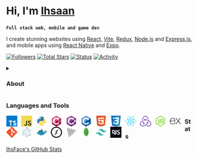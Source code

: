 # Hi, I'm [Ihsaan](https://ihsaan.au)

**`Full stack web, mobile and game dev`**

I create stunning websites using [React](https://reactjs.org), [Vite](https://vitejs.dev), [Redux](https://redux.js.org), [Node.js](https://nodejs.org) and [Express.js](https://expressjs.com), and mobile apps using [React Native](https://reactnative.dev) and [Expo](https://expo.dev).

[<img alt="Followers" title="Follow Me On GitHub" src="https://img.shields.io/github/followers/IhsFace?style=for-the-badge&label=Follow&labelColor=1155ba&color=236ad3" />](https://github.com/IhsFace?tab=followers)
[<img alt="Total Stars" title="Total Stars On GitHub" src="https://img.shields.io/github/stars/IhsFace?style=for-the-badge&label=Stars&labelColor=c79600&color=e1ad0e" />](https://github.com/IhsFace?tab=repositories&sort=stargazers)
[<img alt="Status" title="Discord Status" src="https://img.shields.io/badge/dynamic/json?colorA=%237289DA&colorB=%237289DA&label=status:&query=data.discord_status&url=https://api.lanyard.rest/v1/users/1054862437444235355&style=for-the-badge" />](https://discord.com/users/1054862437444235355)
[<img alt="Activity" title="Discord Activity" src="https://img.shields.io/badge/dynamic/json?colorA=%237289DA&colorB=%237289DA&label=activity:&query=data.activities[0].state&url=https://api.lanyard.rest/v1/users/1054862437444235355&style=for-the-badge" />](https://discord.com/users/1054862437444235355)

<details>
  <summary><h3>About</h3></summary>
    I began my programming journey in early 2021 with a keen interest in web development. Starting with website creation, I gradually ventured into more complex styling and design elements, diving into Python for game development using [Pygame](https://pygame.org) when JavaScript seemed too daunting. As I got comfortable with Python, I circled back to JavaScript, delving deeper into its intricacies and leveraging frameworks like [React](https://reactjs.org) to craft engaging and functional websites. My toolkit expanded to include [Vite](https://vitejs.dev), [Redux](https://redux.js.org), [Node.js](https://nodejs.org) and [Express.js](https://expressjs.com), allowing me to build scalable and dynamic web solutions. Currently, I'm exploring the mobile app landscape, employing [React Native](https://reactnative.dev) and [Expo](https://expo.dev) to develop intuitive and high-performance applications. During downtime, I enjoy experimenting with various Python libraries to further expand my skill set. Proficient in TypeScript, JavaScript, Python, C++, C#, C, HTML & CSS, I blend technical expertise with a passion for creating polished, innovative solutions. Driven by a relentless curiosity, I'm always seeking new challenges and opportunities to push the boundaries of what's possible in tech. Join me in crafting the next wave of digital solutions that redefine user experiences.
</details>

### Languages and Tools

<img align="left" alt="TypeScript" width="30px" style="padding-right:10px;" src="https://raw.githubusercontent.com/IhsFace/IhsFace/main/assets/typescript-original.svg" />
<img align="left" alt="JavaScript" width="30px" style="padding-right:10px;" src="https://raw.githubusercontent.com/IhsFace/IhsFace/main/assets/javascript-original.svg" />
<img align="left" alt="Python" width="30px" style="padding-right:10px;" src="https://raw.githubusercontent.com/IhsFace/IhsFace/main/assets/python-original.svg" />
<img align="left" alt="C++" width="30px" style="padding-right:10px;" src="https://raw.githubusercontent.com/IhsFace/IhsFace/main/assets/cplusplus-original.svg" />
<img align="left" alt="C#" width="30px" style="padding-right:10px;" src="https://raw.githubusercontent.com/IhsFace/IhsFace/main/assets/csharp-original.svg" />
<img align="left" alt="C" width="30px" style="padding-right:10px;" src="https://raw.githubusercontent.com/IhsFace/IhsFace/main/assets/c-original.svg" />
<img align="left" alt="HTML5" width="30px" style="padding-right:10px;" src="https://raw.githubusercontent.com/IhsFace/IhsFace/main/assets/html5-original.svg" />
<img align="left" alt="CSS3" width="30px" style="padding-right:10px;" src="https://raw.githubusercontent.com/IhsFace/IhsFace/main/assets/css3-original.svg" />
<img align="left" alt="React" width="30px" style="padding-right:10px;" src="https://raw.githubusercontent.com/IhsFace/IhsFace/main/assets/react-original.svg" />
<img align="left" alt="Redux" width="30px" style="padding-right:10px;" src="https://raw.githubusercontent.com/IhsFace/IhsFace/main/assets/redux-original.svg" />
<img align="left" alt="Node.js" width="30px" style="padding-right:10px;" src="https://raw.githubusercontent.com/IhsFace/IhsFace/main/assets/nodejs-original.svg" />
<img align="left" alt="Express.js" width="30px" style="padding-right:10px;" src="https://raw.githubusercontent.com/IhsFace/IhsFace/main/assets/express-original.svg" />
<img align="left" alt="Git" width="30px" style="padding-right:10px;" src="https://raw.githubusercontent.com/IhsFace/IhsFace/main/assets/git-original.svg" />
<img align="left" alt="Electron" width="30px" style="padding-right:10px;" src="https://raw.githubusercontent.com/IhsFace/IhsFace/main/assets/electron-original.svg" />
<img align="left" alt="Docker" width="30px" style="padding-right:10px;" src="https://raw.githubusercontent.com/IhsFace/IhsFace/main/assets/docker-original.svg" />
<img align="left" alt="Socket.IO" width="30px" style="padding-right:10px;" src="https://raw.githubusercontent.com/IhsFace/IhsFace/main/assets/socketio-original.svg" />
<img align="left" alt="Three.js" width="30px" style="padding-right:10px;" src="https://raw.githubusercontent.com/IhsFace/IhsFace/main/assets/threejs-original.svg" />
<img align="left" alt="MongoDB" width="30px" style="padding-right:10px;" src="https://raw.githubusercontent.com/IhsFace/IhsFace/main/assets/mongodb-original.svg" />
<img align="left" alt="Tailwind CSS" width="30px" style="padding-right:10px;" src="https://raw.githubusercontent.com/IhsFace/IhsFace/main/assets/tailwindcss-plain.svg" />
<img align="left" alt="Discord.js" width="30px" style="padding-right:10px;" src="https://raw.githubusercontent.com/IhsFace/IhsFace/main/assets/discordjs-original.svg" />

### Stats
[IhsFace's GitHub Stats](https://github-readme-stats.vercel.app/api?username=IhsFace&show_icons=true&theme=gruvbox)
